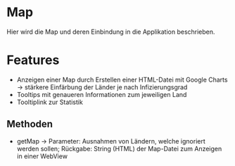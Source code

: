# Map

Hier wird die Map und deren Einbindung in die Applikation beschrieben.

# Features

  - Anzeigen einer Map durch Erstellen einer HTML-Datei mit Google Charts -> stärkere Einfärbung der Länder je nach Infizierungsgrad
  - Tooltips mit genaueren Informationen zum jeweiligen Land
  - Tooltiplink zur Statistik

## Methoden

  - getMap -> Parameter: Ausnahmen von Ländern, welche ignoriert werden sollen; Rückgabe: String (HTML) der Map-Datei zum Anzeigen in einer WebView
